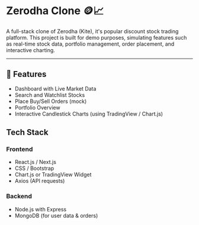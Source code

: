 # Zerodha Clone 🪙📈

A full-stack clone of Zerodha (Kite), it's popular discount stock trading platform. This project is built for demo purposes, simulating features such as real-time stock data, portfolio management, order placement, and interactive charting.

---
## 🚀 Features

- Dashboard with Live Market Data
- Search and Watchlist Stocks
- Place Buy/Sell Orders (mock)
- Portfolio Overview
- Interactive Candlestick Charts (using TradingView / Chart.js)

##  Tech Stack

### Frontend
- React.js / Next.js
- CSS / Bootstrap
- Chart.js or TradingView Widget
- Axios (API requests)

### Backend
- Node.js with Express
- MongoDB (for user data & orders)


